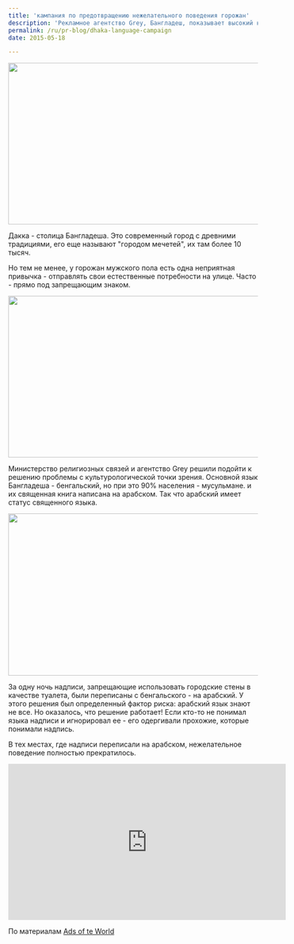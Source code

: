 ```yaml
---
title: 'кампания по предотвращению нежелательного поведения горожан'
description: 'Рекламное агентство Grey, Бангладеш, показывает высокий класс в понимании культурных особенностей и их использовании для того, чтобы люди изменили свое поведение.'
permalink: /ru/pr-blog/dhaka-language-campaign
date: 2015-05-18

---
```


<img src="{{ site.assets }}/upload/Sick-Cities-A-Scenario-for-Dhaka-City.jpg" alt="" class="post__img" width="579" height="326">

Дакка - столица Бангладеша. Это современный город с древними традициями, его еще называют "городом мечетей", их там более 10 тысяч.

Но тем не менее, у горожан мужского пола есть одна неприятная привычка - отправлять свои естественные потребности на улице. Часто - прямо под запрещающим знаком.

<img src="{{ site.assets }}/upload/maxresdefault_0.jpg" alt="" class="post__img" width="580" height="326">

Министерство религиозных связей и агентство Grey  решили подойти к решению проблемы с культурологической точки зрения. Основной язык Бангладеша - бенгальский, но при это 90% населения - мусульмане. и их священная книга написана на арабском. Так что арабский имеет статус священного языка.

<img src="{{ site.assets }}/upload/Language-Matters-600x338.jpg" alt="" class="post__img" width="580" height="327">

За одну ночь надписи, запрещающие использовать городские стены в качестве туалета, были переписаны с бенгальского - на арабский. У этого решения был определенный фактор риска: арабский язык знают не все. Но оказалось, что решение работает! Если кто-то не понимал языка надписи и игнорировал ее - его одергивали прохожие, которые понимали надпись.

В тех местах, где надписи переписали на арабском, нежелательное поведение полностью прекратилось.

<iframe width="560" height="315" src="https://www.youtube.com/embed/inKhOxmFIR8" frameborder="0" allowfullscreen></iframe>

По материалам <a href="http://adsoftheworld.com/media/outdoor/ministry_of_religious_affairs_language_matters">Ads of te World </a>

